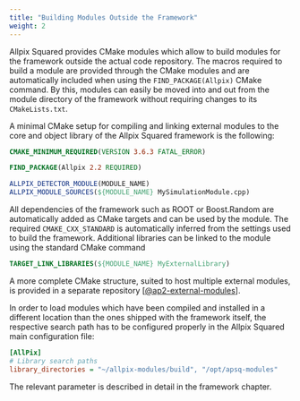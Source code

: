 ```yaml
---
title: "Building Modules Outside the Framework"
weight: 2
---
```


Allpix Squared provides CMake modules which allow to build modules for
the framework outside the actual code repository. The macros required to
build a module are provided through the CMake modules and are
automatically included when using the `FIND_PACKAGE(Allpix)` CMake
command. By this, modules can easily be moved into and out from the
module directory of the framework without requiring changes to its
`CMakeLists.txt`.

A minimal CMake setup for compiling and linking external modules to the
core and object library of the Allpix Squared framework is the
following:
```cmake
CMAKE_MINIMUM_REQUIRED(VERSION 3.6.3 FATAL_ERROR)

FIND_PACKAGE(Allpix 2.2 REQUIRED)

ALLPIX_DETECTOR_MODULE(MODULE_NAME)
ALLPIX_MODULE_SOURCES(${MODULE_NAME} MySimulationModule.cpp)
```

All dependencies of the framework such as ROOT or Boost.Random are
automatically added as CMake targets and can be used by the module. The
required `CMAKE_CXX_STANDARD` is automatically inferred from the
settings used to build the framework. Additional libraries can be linked
to the module using the standard CMake command
```cmake
TARGET_LINK_LIBRARIES(${MODULE_NAME} MyExternalLibrary)
```

A more complete CMake structure, suited to host multiple external
modules, is provided in a separate repository \[[@ap2-external-modules]\].

In order to load modules which have been compiled and installed in a
different location than the ones shipped with the framework itself, the
respective search path has to be configured properly in the Allpix
Squared main configuration file:
```ini
[AllPix]
# Library search paths
library_directories = "~/allpix-modules/build", "/opt/apsq-modules"
```

The relevant parameter is described in detail in the framework chapter.


[@ap2-external-modules]: https://gitlab.cern.ch/allpix-squared/external-modules/
